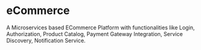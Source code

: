 # eCommerce
A Microservices based ECommerce Platform with functionalities like Login, Authorization, Product Catalog, Payment Gateway Integration, Service Discovery, Notification Service.

